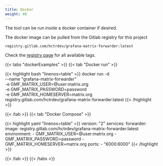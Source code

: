 ```yaml
---
title: Docker
weight: 40
---
```


The tool can be run inside a docker container if desired.

The docker image can be pulled from the Gitlab registry for this project

```
registry.gitlab.com/hctrdev/grafana-matrix-forwarder:latest
```

Check the [registry page](https://gitlab.com/hctrdev/grafana-matrix-forwarder/container_registry/1616723) for all available tags.

{{< tabs "dockerExamples" >}}
{{< tab "Docker run" >}}

{{< highlight bash "linenos=table" >}}
docker run -d \
    --name "grafana-matrix-forwarder" \
    -e GMF_MATRIX_USER=@user:matrix.org \
    -e GMF_MATRIX_PASSWORD=password \
    -e GMF_MATRIX_HOMESERVER=matrix.org \
    registry.gitlab.com/hctrdev/grafana-matrix-forwarder:latest
{{< /highlight >}}

{{< /tab >}}
{{< tab "Docker Compose" >}}

{{< highlight yaml "linenos=table" >}}
version: "2"
services:
    forwarder:
        image: registry.gitlab.com/hctrdev/grafana-matrix-forwarder:latest
        environment:
        - GMF_MATRIX_USER=@user:matrix.org
        - GMF_MATRIX_PASSWORD=password
        - GMF_MATRIX_HOMESERVER=matrix.org
        ports:
        - "6000:6000"
{{< /highlight >}}

{{< /tab >}}
{{< /tabs >}}
